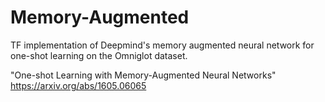 # Memory-Augmented
TF implementation of Deepmind's memory augmented neural network for one-shot learning on the Omniglot dataset.

"One-shot Learning with Memory-Augmented Neural Networks" https://arxiv.org/abs/1605.06065

